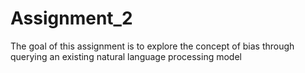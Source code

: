 # Assignment_2
The goal of this assignment is to explore the concept of bias through querying an existing natural language processing model
